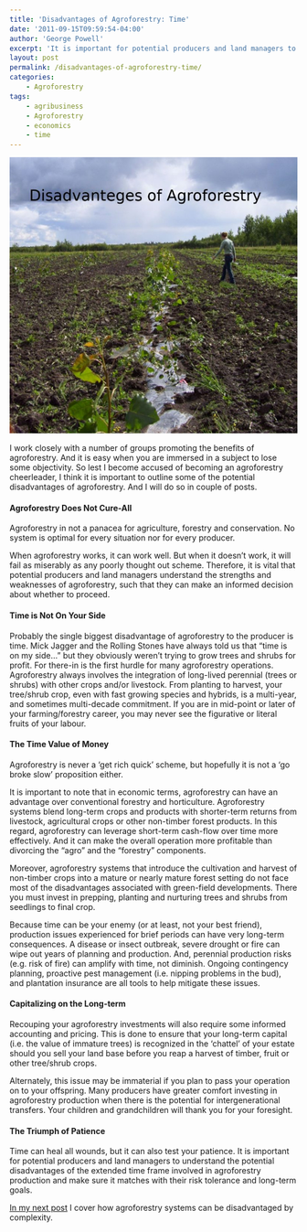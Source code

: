 ```yaml
---
title: 'Disadvantages of Agroforestry: Time'
date: '2011-09-15T09:59:54-04:00'
author: 'George Powell'
excerpt: 'It is important for potential producers and land managers to understand the potential disadvantages of the extended time frame involved in agroforestry production and make sure it matches with their risk tolerance and long-term goals.'
layout: post
permalink: /disadvantages-of-agroforestry-time/
categories:
    - Agroforestry
tags:
    - agribusiness
    - Agroforestry
    - economics
    - time
---
```

![Disadvantages of Agroforestry](/assets/images/DisadvantagesofAgroforestry-768x736.jpg)

I work closely with a number of groups promoting the benefits of agroforestry. And it is easy when you are immersed in a subject to lose some objectivity. So lest I become accused of becoming an agroforestry cheerleader, I think it is important to outline some of the potential disadvantages of agroforestry. And I will do so in couple of posts.

#### Agroforestry Does Not Cure-All

Agroforestry in not a panacea for agriculture, forestry and conservation. No system is optimal for every situation nor for every producer.

When agroforestry works, it can work well. But when it doesn’t work, it will fail as miserably as any poorly thought out scheme. Therefore, it is vital that potential producers and land managers understand the strengths and weaknesses of agroforestry, such that they can make an informed decision about whether to proceed.

#### Time is Not On Your Side

Probably the single biggest disadvantage of agroforestry to the producer is time. Mick Jagger and the Rolling Stones have always told us that “time is on my side…” but they obviously weren’t trying to grow trees and shrubs for profit. For there-in is the first hurdle for many agroforestry operations. Agroforestry always involves the integration of long-lived perennial (trees or shrubs) with other crops and/or livestock. From planting to harvest, your tree/shrub crop, even with fast growing species and hybrids, is a multi-year, and sometimes multi-decade commitment. If you are in mid-point or later of your farming/forestry career, you may never see the figurative or literal fruits of your labour.

#### The Time Value of Money

Agroforestry is never a ‘get rich quick’ scheme, but hopefully it is not a ‘go broke slow’ proposition either.

It is important to note that in economic terms, agroforestry can have an advantage over conventional forestry and horticulture. Agroforestry systems blend long-term crops and products with shorter-term returns from livestock, agricultural crops or other non-timber forest products. In this regard, agroforestry can leverage short-term cash-flow over time more effectively. And it can make the overall operation more profitable than divorcing the “agro” and the “forestry” components.

Moreover, agroforestry systems that introduce the cultivation and harvest of non-timber crops into a mature or nearly mature forest setting do not face most of the disadvantages associated with green-field developments. There you must invest in prepping, planting and nurturing trees and shrubs from seedlings to final crop.

Because time can be your enemy (or at least, not your best friend), production issues experienced for brief periods can have very long-term consequences. A disease or insect outbreak, severe drought or fire can wipe out years of planning and production. And, perennial production risks (e.g. risk of fire) can amplify with time, not diminish. Ongoing contingency planning, proactive pest management (i.e. nipping problems in the bud), and plantation insurance are all tools to help mitigate these issues.

#### Capitalizing on the Long-term

Recouping your agroforestry investments will also require some informed accounting and pricing. This is done to ensure that your long-term capital (i.e. the value of immature trees) is recognized in the ‘chattel’ of your estate should you sell your land base before you reap a harvest of timber, fruit or other tree/shrub crops.

Alternately, this issue may be immaterial if you plan to pass your operation on to your offspring. Many producers have greater comfort investing in agroforestry production when there is the potential for intergenerational transfers. Your children and grandchildren will thank you for your foresight.

#### The Triumph of Patience

Time can heal all wounds, but it can also test your patience. It is important for potential producers and land managers to understand the potential disadvantages of the extended time frame involved in agroforestry production and make sure it matches with their risk tolerance and long-term goals.

[In my next post](https://agforinsight.com/disadvantages-of-agroforestry-complexity/) I cover how agroforestry systems can be disadvantaged by complexity.
